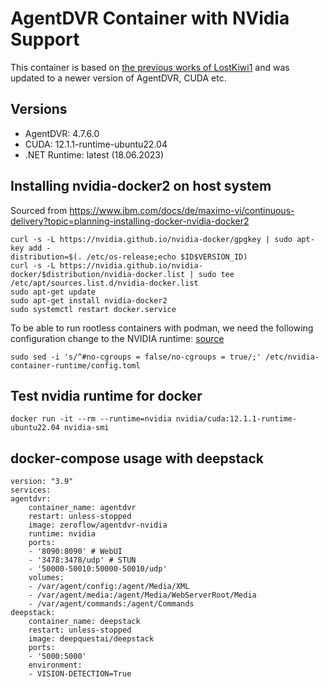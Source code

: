 # AgentDVR Container with NVidia Support

This container is based on [the previous works of LostKiwi1](https://www.reddit.com/r/ispyconnect/comments/omkq2c/dockerfile_for_agent_dvr_with_nvidia_decoding/
) and was updated to a newer version of AgentDVR, CUDA etc.

## Versions

* AgentDVR: 4.7.6.0
* CUDA: 12.1.1-runtime-ubuntu22.04
* .NET Runtime: latest (18.06.2023)

## Installing nvidia-docker2 on host system

Sourced from https://www.ibm.com/docs/de/maximo-vi/continuous-delivery?topic=planning-installing-docker-nvidia-docker2

    curl -s -L https://nvidia.github.io/nvidia-docker/gpgkey | sudo apt-key add -
    distribution=$(. /etc/os-release;echo $ID$VERSION_ID)
    curl -s -L https://nvidia.github.io/nvidia-docker/$distribution/nvidia-docker.list | sudo tee /etc/apt/sources.list.d/nvidia-docker.list
    sudo apt-get update
    sudo apt-get install nvidia-docker2
    sudo systemctl restart docker.service

To be able to run rootless containers with podman, we need the following configuration change to the NVIDIA runtime: [source](https://docs.nvidia.com/datacenter/cloud-native/container-toolkit/install-guide.html#step-3-rootless-containers-setup)

    sudo sed -i 's/^#no-cgroups = false/no-cgroups = true/;' /etc/nvidia-container-runtime/config.toml


## Test nvidia runtime for docker

    docker run -it --rm --runtime=nvidia nvidia/cuda:12.1.1-runtime-ubuntu22.04 nvidia-smi

## docker-compose usage with deepstack

    version: "3.9"
    services:
    agentdvr:
        container_name: agentdvr
        restart: unless-stopped
        image: zeroflow/agentdvr-nvidia
        runtime: nvidia
        ports:
        - '8090:8090' # WebUI
        - '3478:3478/udp' # STUN
        - '50000-50010:50000-50010/udp'
        volumes:
        - /var/agent/config:/agent/Media/XML
        - /var/agent/media:/agent/Media/WebServerRoot/Media
        - /var/agent/commands:/agent/Commands
    deepstack:
        container_name: deepstack
        restart: unless-stopped
        image: deepquestai/deepstack
        ports:
        - '5000:5000'
        environment:
        - VISION-DETECTION=True